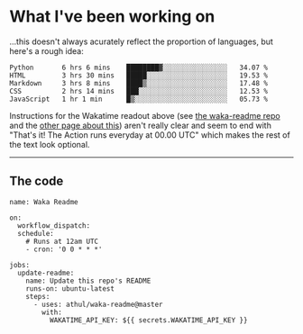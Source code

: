 # What I've been working on

…this doesn't always acurately reflect the proportion of languages, but here's a rough idea:

<!--START_SECTION:waka-->
```text
Python       6 hrs 6 mins    ████████▓░░░░░░░░░░░░░░░░   34.07 % 
HTML         3 hrs 30 mins   █████░░░░░░░░░░░░░░░░░░░░   19.53 % 
Markdown     3 hrs 8 mins    ████▒░░░░░░░░░░░░░░░░░░░░   17.48 % 
CSS          2 hrs 14 mins   ███░░░░░░░░░░░░░░░░░░░░░░   12.53 % 
JavaScript   1 hr 1 min      █▒░░░░░░░░░░░░░░░░░░░░░░░   05.73 % 
```
<!--END_SECTION:waka-->

Instructions for the Wakatime readout above (see [the waka-readme repo](https://github.com/athul/waka-readme) and the [other page about this](https://github.com/marketplace/actions/waka-readme)) aren't really clear and seem to end with "That's it! The Action runs everyday at 00.00 UTC" which makes the rest of the text look optional.

---

## The code

```
name: Waka Readme

on:
  workflow_dispatch:
  schedule:
    # Runs at 12am UTC
    - cron: '0 0 * * *'

jobs:
  update-readme:
    name: Update this repo's README
    runs-on: ubuntu-latest
    steps:
      - uses: athul/waka-readme@master
        with:
          WAKATIME_API_KEY: ${{ secrets.WAKATIME_API_KEY }}
```
